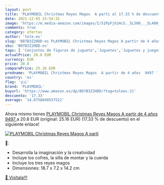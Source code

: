 ```yaml
---
layout: post
title: 'PLAYMOBIL Christmas Reyes Magos  A parti al 17.33 % de descuento'
date: 2021-12-03 15:54:31
image: 'https://m.media-amazon.com/images/I/51PpFjh24cS._SL500_._SL400_.jpg'
comments: true
category: ofertas
author: 'tole.es'
slug: 'B07B3Z2HDD-es PLAYMOBIL Christmas Reyes Magos A partir de 4 años 9497'
sku: 'B07B3Z2HDD-es'
tags: [ 'Conjuntos de figuras de juguete','Juguetes','Juguetes y juegos','Muñecos y figuras','christmas','magos','playmobil','reyes', ]
actualPrice: 20.8 EUR
currency: EUR
price: 20.8
comparePrice: 25.16 EUR
prodname: 'PLAYMOBIL Christmas Reyes Magos  A partir de 4 años  9497 '
country: 'es'
flag: '🇪🇸'
brand: 'PLAYMOBIL'
buyurl: 'https://www.amazon.es/dp/B07B3Z2HDD/?tag=tolees-21'
descuento: '17.33'
average: '14.8758849557522'
---
```


Ahora mismo tienes [PLAYMOBIL Christmas Reyes Magos  A partir de 4 años  9497 ](https://www.amazon.es/dp/B07B3Z2HDD/?tag=tolees-21) a 20.8 EUR (original: 25.16 EUR) (17.33 %  de descuento) en el siguiente enlace!

[![PLAYMOBIL Christmas Reyes Magos  A parti](https://m.media-amazon.com/images/I/51PpFjh24cS._SL500_._SL400_.jpg)](https://www.amazon.es/dp/B07B3Z2HDD/?tag=tolees-21)

🔎:

- Desarrolla la imaginación y la creatividad
- Incluye los cofres, la silla de montar y la cuerda
- Incluye los tres reyes magos
- Dimensiones: 18.7 x 7.2 x 14.2 cm

[🛒 Visítala!!!](https://www.amazon.es/dp/B07B3Z2HDD/?tag=tolees-21)
